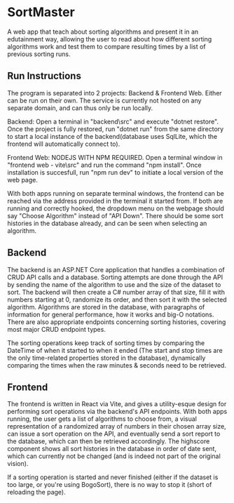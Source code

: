 # SortMaster

A web app that teach about sorting algorithms and present it in an edutainment way, allowing the user to read about how different sorting algorithms work and test them to compare resulting times by a list of previous sorting runs.

## Run Instructions

The program is separated into 2 projects: Backend & Frontend Web. Either can be run on their own. The service is currently not hosted on any separate domain, and can thus only be run locally.

Backend: Open a terminal in "backend\src\" and execute "dotnet restore". Once the project is fully restored, run "dotnet run" from the same directory to start a local instance of the backend(database uses SqlLite, which the frontend will automatically connect to).

Frontend Web: NODEJS WITH NPM REQUIRED. Open a terminal window in "frontend web - vite\src\" and run the command "npm install". Once installation is succesfull, run "npm run dev" to initiate a local version of the web page.

With both apps running on separate terminal windows, the frontend can be reached via the address provided in the terminal it started from. If both are running and correctly hooked, the dropdown menu on the webpage should say "Choose Algorithm" instead of "API Down". There should be some sort histories in the database already, and can be seen when selecting an algorithm.

## 

## Backend

The backend is an ASP.NET Core application that handles a combination of CRUD API calls and a database. Sorting attempts are done through the API by sending the name of the algorithm to use and the size of the dataset to sort. The backend will then create a C# number array of that size, fill it with numbers starting at 0, randomize its order, and then sort it with the selected algorithm. Algorithms are stored in the database, with paragraphs of information for general performance, how it works and big-O notations. There are also appropriate endpoints concerning sorting histories, covering most major CRUD endpoint types.

The sorting operations keep track of sorting times by comparing the DateTime of when it started to when it ended (The start and stop times are the only time-related properties stored in the database), dynamically comparing the times when the raw minutes & seconds need to be retrieved.

## Frontend

The frontend is written in React via Vite, and gives a utility-esque design for performing sort operations via the backend's API endpoints. With both apps running, the user gets a list of algorithms to choose from, a visual representation of a randomized array of numbers in their chosen array size, can issue a sort operation on the API, and eventually send a sort report to the database, which can then be retrieved accordingly. The highscore component shows all sort histories in the database in order of date sent, which can currently not be changed (and is indeed not part of the original vision).

If a sorting operation is started and never finished (either if the dataset is too large, or you're using BogoSort), there is no way to stop it (short of reloading the page).
